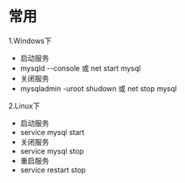 # 常用

1.Windows下

* 启动服务
* mysqld --console 或 net start mysql
* 关闭服务
* mysqladmin -uroot shudown 或 net stop mysql

2.Linux下

* 启动服务
* service mysql start
* 关闭服务
* service mysql stop
* 重启服务
* service restart stop